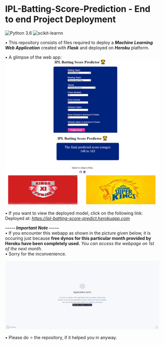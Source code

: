 # IPL-Batting-Score-Prediction - End to end Project Deployment

![Python 3.6](https://img.shields.io/badge/Python-3.6-brightgreen.svg) ![scikit-learnn](https://img.shields.io/badge/Library-Scikit_Learn-orange.svg)

• This repository consists of files required to deploy a ___Machine Learning Web Application___ created with ___Flask___  and deployed on ___Heroku___ platform.

• A glimpse of the web app:
![UI-1](readme_resources/UI-1.png)
![UI-2](readme_resources/UI-2.png)

• If you want to view the deployed model, click on the following link:<br />
Deployed at: _https://ipl-batting-score-predict.herokuapp.com_

_**----- Important Note -----**_<br />
• If you encounter this webapp as shown in the picture given below, it is occuring just because **free dynos for this particular month provided by Heroku have been completely used.** _You can access the webpage on 1st of the next month._<br />
• Sorry for the inconvenience.

![Heroku-Error](readme_resources/application-error.png)


• Please do ⭐ the repository, if it helped you in anyway.



 
